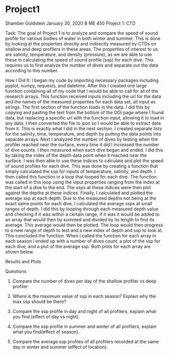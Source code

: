 # Project1

Shamber Goldstein
January 30, 2020
B ME 450
Project 1: CTD


Task:
The goal of Project 1 is to analyze and compare the speed of sound profile for various bodies of water in both winter and summer. This is done by looking at the properties directly and indirectly measured by CTDs on shallow and deep profilers in these areas. The properties of interest to us are salinity, temperature, and density (pressure), as we are able to use these in calculating the speed of sound profile (ssp) for each dive. This requires us to first analyze the number of dives and separate out the data according to this number. 

How I Did It:
I began my code by importing necessary packages including pyplot, numpy, requests, and datetime. After this I created one large function containing all of my code that I would be able to call for all of the research arrays. This function received inputs including the url for the data and the names of the measured properties for each data set, all input as strings. The first section of the function loads in the data. I did this by copying and pasting the text from the bottom of the OOI page where I found data, but replacing a specific url with the function input, allowing it to load in any data. I then converted the file to json so I would be able to extract data from it. This is exactly what I did in the next section. I created separate lists for the salinity, time, temperature, and depth by putting the data points into separate arrays. Next I analyzed the number of dives by testing when the profiler reached near the surface, every time it did I increased the number of dive counts. I then measured when each dive began and ended. I did this by taking the index of the depth data point when it reached near the surface. I was then able to use these indices to calculate and plot the speed of sound profiles for each dive. This was done by creating a function that simply calculated the ssp for inputs of temperature, salinity, and depth. I then called this function in a loop that looped for each dive. The function was called in this loop using the input properties ranging from the index at the start of a dive to the end. The ssps at these indices were then plot against the depths at these indices. Finally, I calculated and plotted the average ssp at each depth. Due to the measured depths not being at the exact same points for each dive, I calculated the average ssps at small ranges of depth. I did this by looping through each measured depth value and checking if it was within a certain range, if it was it would be added to an array that would then by summed and divided by its length to find its average. This average would then be plotted. The loop would then progress to a new range of depth to test and a new index of depth and ssp to look at. This concluded the function. When I called the function for each array in each season I ended up with a number of dives count, a plot of the ssp for each dive, and a plot of the average ssp. Both plots for each array are shown below. 

Results and Plots
	
Questions
1.	Compare the number of dives per day of the shallow profiler vs deep profiler 


2.	Where is the maximum value of ssp in each season? Explain why the max ssp should be there?


3.	Compare the ssp profile in day and night of all profilers, explain what you find (effect of day vs night). 


4.	Compare the ssp profile in summer and winter of all profilers, explain what you find(effect of season). 


5.	Compare the average ssp profiles of all profilers recorded at the same day in winter and summer (effect of location). 
